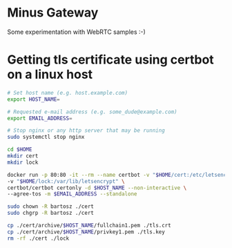# Minus Gateway

Some experimentation with WebRTC samples :-)


# Getting tls certificate using certbot on a linux host

```bash
# Set host name (e.g. host.example.com)
export HOST_NAME=

# Requested e-mail address (e.g. some_dude@example.com)
export EMAIL_ADDRESS=

# Stop nginx or any http server that may be running
sudo systemctl stop nginx

cd $HOME
mkdir cert
mkdir lock

docker run -p 80:80 -it --rm --name certbot -v "$HOME/cert:/etc/letsencrypt" \
-v "$HOME/lock:/var/lib/letsencrypt" \
certbot/certbot certonly -d $HOST_NAME --non-interactive \
--agree-tos -m $EMAIL_ADDRESS --standalone

sudo chown -R bartosz ./cert
sudo chgrp -R bartosz ./cert

cp ./cert/archive/$HOST_NAME/fullchain1.pem ./tls.crt
cp ./cert/archive/$HOST_NAME/privkey1.pem ./tls.key
rm -rf ./cert ./lock
```